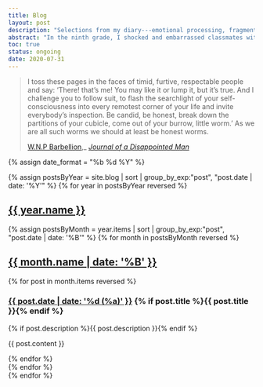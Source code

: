 ```yaml
---
title: Blog
layout: post
description: "Selections from my diary---emotional processing, fragments of ideas, gossip, writing notes, shopping lists, daydreams and fantasies."
abstract: "In the ninth grade, I shocked and embarrassed classmates with the excessive candour of my blog posts on MySpace. I published my confessions following an instinct and without considering the consequences. I still publish my diary today as an experiment in narrative construction. This page takes influence from aphoristic writing, New Narrative, fragmentary writing, the diary, the autobiography, online writing, art criticism, and cognitive behavioural therapy. *Here are the words that I have left on my page, and in them you will see---the very distance that lies between truth and fiction, between life and art!*"
toc: true
status: ongoing
date: 2020-07-31
---
```


> I toss these pages in the faces of timid, furtive, respectable people and say: ‘There! that’s me! You may like it or lump it, but it’s true. And I challenge you to follow suit, to flash the searchlight of your self-consciousness into every remotest corner of your life and invite everybody’s inspection. Be candid, be honest, break down the partitions of your cubicle, come out of your burrow, little worm.’ As we are all such worms we should at least be honest worms.
> 
> [W.N.P Barbellion](https://en.wikipedia.org/wiki/W._N._P._Barbellion),_ [*Journal of a Disappointed Man*](https://www.pseudopodium.org/barbellionblog/books.html)

{% assign date_format = "%b %d %Y" %}

{% assign postsByYear = site.blog | sort | group_by_exp:"post", "post.date | date: '%Y'" %}
{% for year in postsByYear reversed %}
<section id="{{ year.name }}">
<h1 id="{{ year.name }}"><a href="/blog#{{ year.name }}">{{ year.name }}</a></h1>
{% assign postsByMonth = year.items | sort | group_by_exp:"post", "post.date | date: '%B'" %}
{% for month in postsByMonth reversed %}
<section id="{{ year.name }}-{{ month.name | date: '%m' }}">
<h2 id="{{ year.name }}-{{ month.name | date: '%m' }}">
	<a href="#{{ year.name }}-{{ month.name | date: '%m' }}">{{ month.name | date: '%B' }}</a>
</h2>
{% for post in month.items reversed %}
<section class="blog-post" id="{{ year.name }}-{{ month.name | date: '%m' }}-{{ post.date | date: '%d' }}">
<div class="blog-post-header">
<h3 id="{{ year.name }}-{{ month.name | date: '%m' }}-{{ post.date | date: '%d' }}" class="blog-post-date">
	<a href="#{{ year.name }}-{{ month.name | date: '%m' }}-{{ post.date | date: '%d' }}" title="{{ post.title }}, posted on {{ post.date | date: "%b %e, %Y." }}">
		<time itemprop="datePublished">{{ post.date | date: '%d (%a)' }}</a>
{% if post.title %}<span class="blog-post-title">{{ post.title }}</span>{% endif %}
 		</time>
</h3>
{% if post.description %}<span class="blog-post-description">{{ post.description }}</span>{% endif %}

</div>

{{ post.content }}

</section>
{% endfor %}
</section>
{% endfor %}
</section>
{% endfor %}

